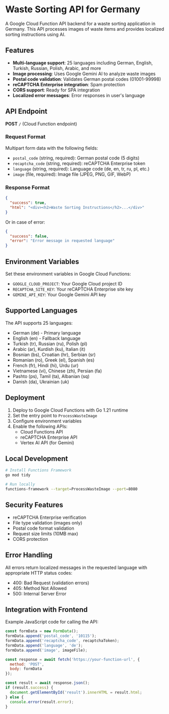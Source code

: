 # Waste Sorting API for Germany

A Google Cloud Function API backend for a waste sorting application in Germany. This API processes images of waste items and provides localized sorting instructions using AI.

## Features

- **Multi-language support**: 25 languages including German, English, Turkish, Russian, Polish, Arabic, and more
- **Image processing**: Uses Google Gemini AI to analyze waste images
- **Postal code validation**: Validates German postal codes (01001-99998)
- **reCAPTCHA Enterprise integration**: Spam protection
- **CORS support**: Ready for SPA integration
- **Localized error messages**: Error responses in user's language

## API Endpoint

**POST** `/` (Cloud Function endpoint)

### Request Format

Multipart form data with the following fields:

- `postal_code` (string, required): German postal code (5 digits)
- `recaptcha_code` (string, required): reCAPTCHA Enterprise token
- `language` (string, required): Language code (de, en, tr, ru, pl, etc.)
- `image` (file, required): Image file (JPEG, PNG, GIF, WebP)

### Response Format

```json
{
  "success": true,
  "html": "<div><h2>Waste Sorting Instructions</h2>...</div>"
}
```

Or in case of error:

```json
{
  "success": false,
  "error": "Error message in requested language"
}
```

## Environment Variables

Set these environment variables in Google Cloud Functions:

- `GOOGLE_CLOUD_PROJECT`: Your Google Cloud project ID
- `RECAPTCHA_SITE_KEY`: Your reCAPTCHA Enterprise site key
- `GEMINI_API_KEY`: Your Google Gemini API key

## Supported Languages

The API supports 25 languages:
- German (de) - Primary language
- English (en) - Fallback language
- Turkish (tr), Russian (ru), Polish (pl)
- Arabic (ar), Kurdish (ku), Italian (it)
- Bosnian (bs), Croatian (hr), Serbian (sr)
- Romanian (ro), Greek (el), Spanish (es)
- French (fr), Hindi (hi), Urdu (ur)
- Vietnamese (vi), Chinese (zh), Persian (fa)
- Pashto (ps), Tamil (ta), Albanian (sq)
- Danish (da), Ukrainian (uk)

## Deployment

1. Deploy to Google Cloud Functions with Go 1.21 runtime
2. Set the entry point to `ProcessWasteImage`
3. Configure environment variables
4. Enable the following APIs:
   - Cloud Functions API
   - reCAPTCHA Enterprise API
   - Vertex AI API (for Gemini)

## Local Development

```bash
# Install Functions Framework
go mod tidy

# Run locally
functions-framework --target=ProcessWasteImage --port=8080
```

## Security Features

- reCAPTCHA Enterprise verification
- File type validation (images only)
- Postal code format validation
- Request size limits (10MB max)
- CORS protection

## Error Handling

All errors return localized messages in the requested language with appropriate HTTP status codes:

- 400: Bad Request (validation errors)
- 405: Method Not Allowed
- 500: Internal Server Error

## Integration with Frontend

Example JavaScript code for calling the API:

```javascript
const formData = new FormData();
formData.append('postal_code', '10115');
formData.append('recaptcha_code', recaptchaToken);
formData.append('language', 'de');
formData.append('image', imageFile);

const response = await fetch('https://your-function-url', {
  method: 'POST',
  body: formData
});

const result = await response.json();
if (result.success) {
  document.getElementById('result').innerHTML = result.html;
} else {
  console.error(result.error);
}
```